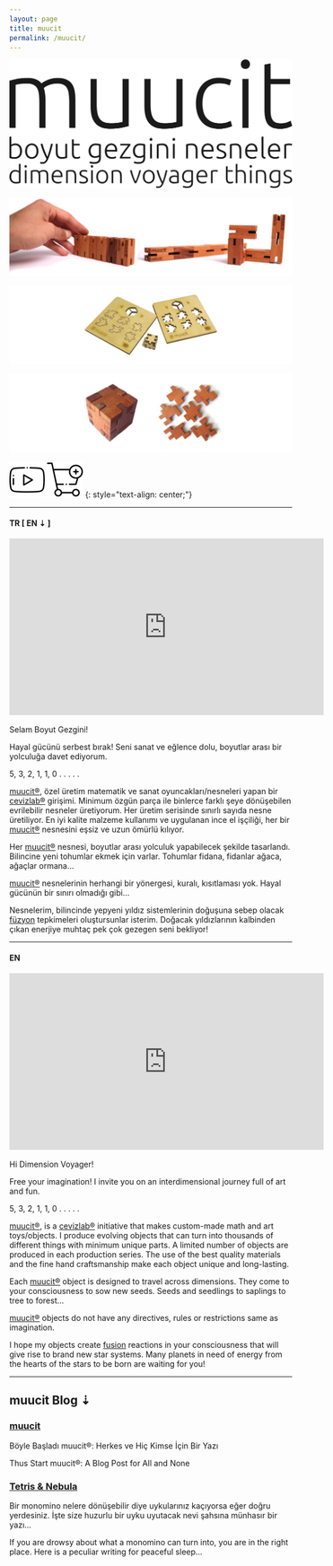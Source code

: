 ```yaml
---
layout: page
title: muucit
permalink: /muucit/
---
```


![muucit Logo](/assets/img/muucit-logo.png "muucit Logo")

[![Nebula](/assets/img/nebula-afis-01.jpg "Nebula")](/store/)

[![QB 15](/assets/img/qb-15-afis-01.jpg "qb 15")](/store/)

[![QB 50](/assets/img/qb-50-afis-01.jpg "qb 50")](/store/)

[![Youtube Icon](/assets/img/youtube-icon.png "Youtube")](https://www.youtube.com/channel/UCzAo3peHOsI10nQeO_nmg6Q)
[![Cart Icon](/assets/img/cart-icon.png "Shopier")](/store/)
{: style="text-align: center;"}

---

#### **TR [ EN ⇣ ]**

<iframe width="560" height="315" src="https://www.youtube.com/embed/videoseries?list=PLUen_B5zaIdbtzaQQL0XX8atO0w-J6wFw" frameborder="0" allow="autoplay; encrypted-media" allowfullscreen></iframe>

Selam Boyut Gezgini!

Hayal gücünü serbest bırak! Seni sanat ve eğlence dolu, boyutlar arası bir
yolculuğa davet ediyorum.

5, 3, 2, 1, 1, 0 . . . . .

[muucit®](/muucit/), özel üretim matematik ve sanat oyuncakları/nesneleri
yapan bir [cevizlab®](/cevizlab/) girişimi. Minimum özgün parça ile binlerce
farklı şeye dönüşebilen evrilebilir nesneler üretiyorum. Her üretim serisinde
sınırlı sayıda nesne üretiliyor. En iyi kalite malzeme kullanımı ve uygulanan
ince el işçiliği, her bir [muucit®](/muucit/) nesnesini eşsiz ve uzun ömürlü
kılıyor.

Her [muucit®](/muucit/) nesnesi, boyutlar arası yolculuk yapabilecek şekilde
tasarlandı. Bilincine yeni tohumlar ekmek için varlar.  Tohumlar fidana,
fidanlar ağaca, ağaçlar ormana...

[muucit®](/muucit/) nesnelerinin herhangi bir yönergesi, kuralı, kısıtlaması
yok. Hayal gücünün bir sınırı olmadığı gibi...

Nesnelerim, bilincinde yepyeni yıldız sistemlerinin doğuşuna sebep olacak
[füzyon](https://tr.wikipedia.org/wiki/N%C3%BCkleer_f%C3%BCzyon) tepkimeleri
oluştursunlar isterim. Doğacak yıldızlarının kalbinden çıkan enerjiye muhtaç
pek çok gezegen seni bekliyor!

---

#### **EN**

<iframe width="560" height="315" src="https://www.youtube.com/embed/videoseries?list=PLUen_B5zaIdbtzaQQL0XX8atO0w-J6wFw" frameborder="0" allow="autoplay; encrypted-media" allowfullscreen></iframe>

Hi Dimension Voyager!

Free your imagination! I invite you on an interdimensional journey full of art
and fun.

5, 3, 2, 1, 1, 0 . . . . .

[muucit®](/muucit/), is a [cevizlab®](/cevizlab/) initiative that makes
custom-made math and art toys/objects. I produce evolving objects that can
turn into thousands of different things with minimum unique parts. A limited
number of objects are produced in each production series. The use of the best
quality materials and the fine hand craftsmanship make each object unique and
long-lasting.

Each [muucit®](/muucit/) object is designed to travel across dimensions. They
come to your consciousness to sow new seeds. Seeds and seedlings to saplings
to tree to forest...

[muucit®](/muucit/) objects do not have any directives, rules or restrictions
same as imagination.

I hope my objects create
[fusion](https://en.wikipedia.org/wiki/Nuclear_fusion) reactions in your
consciousness that will give rise to brand new star systems. Many planets in
need of energy from the hearts of the stars to be born are waiting for you!

---

## muucit Blog ⇣

### [muucit](/muucit/2020/09/28/muucit.html)

Böyle Başladı muucit®: Herkes ve Hiç Kimse İçin Bir Yazı

Thus Start muucit®: A Blog Post for All and None

### [Tetris & Nebula](/muucit/2020/09/29/tetris-nebula.html)

Bir monomino nelere dönüşebilir diye uykularınız kaçıyorsa eğer doğru
yerdesiniz. İşte size huzurlu bir uyku uyutacak nevi şahsına münhasır bir
yazı...

If you are drowsy about what a monomino can turn into, you are in the right
place. Here is a peculiar writing for peaceful sleep...
